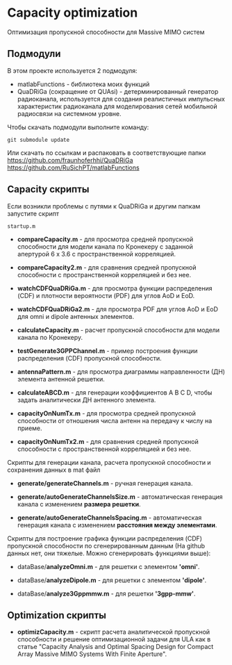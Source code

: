 # Сapacity optimization
Оптимизация пропускной способности для Massive MIMO систем

## Подмодули
В этом проекте используется 2 подмодуля:
* matlabFunctions - библиотека моих функций
* QuaDRiGa (сокращение от QUAsi) - детерминированный генератор радиоканала, используется для создания реалистичных импульсных характеристик радиоканала для моделирования сетей мобильной радиосвязи на системном уровне.

Чтобы скачать подмодули выполните команду:

	git submodule update

Или скачать по ссылкам и распаковать в соответствующие папки
https://github.com/fraunhoferhhi/QuaDRiGa  
https://github.com/RuSichPT/matlabFunctions    

## Capacity скрипты

Если возникли проблемы с путями к QuaDRiGa и другим папкам запустите скрипт
    
    startup.m

* **compareCapacity.m** - для просмотра средней пропускной способности для модели канала по Кронекеру с заданной апертурой 6 x 3.6
с пространственной корреляцией.  

* **compareCapacity2.m** - для сравнения средней пропускной способности с пространственной корреляцией и без нее.    

* **watchCDFQuaDRiGa.m** - для просмотра функции распределения (CDF) и плотности вероятности (PDF) для углов AoD и EoD.

* **watchCDFQuaDRiGa2.m** - для просмотра PDF для углов AoD и EoD для omni и dipole антенных элементов.

* **calculateCapacity.m** - расчет пропускной способности для модели канала по Кронекеру.

* **testGenerate3GPPChannel.m** - пример построения функции распределения (CDF) пропускной способности.

* **antennaPattern.m** - для просмотра диаграммы направленности (ДН) элемента антенной решетки. 

* **calculateABСD.m** - для генерации коэффициентов A B C D, чтобы задать аналитически ДН антенного элемента.

* **capacityOnNumTx.m** - для просмотра средней пропускной способности от отношения числа антенн на передачу к числу на приеме. 

* **capacityOnNumTx2.m** - для сравнения средней пропускной способности с пространственной корреляцией и без нее. 

Скрипты для генерации канала, расчета пропускной способности и сохранения данных в mat файл
* **generate/generateChannels.m** - ручная генерация канала.

* **generate/autoGenerateChannelsSize.m** - автоматическая генерация канала с изменением **размера решетки**.

* **generate/autoGenerateChannelsSpacing.m** - автоматическая генерация канала с изменением **расстояния между элементами**.

Скрипты для построение графика функции распределения (CDF) пропускной способности по сгенерированным данным (На github данных нет, они тяжелые. Можно сгенерировать функциями выше):
* dataBase/**analyzeOmni.m** - для решетки с элементом **'omni'**.
  
* dataBase/**analyzeDipole.m** - для решетки с элементом **'dipole'**.

* dataBase/**analyze3Gppmmw.m** - для решетки **'3gpp-mmw'**. 

## Optimization скрипты

* **optimizCapacity.m** - скрипт расчета аналитической пропускной способности и решение оптимизационной задачи для ULA как в статье
"Capacity Analysis and Optimal Spacing Design for Compact Array Massive MIMO Systems With Finite Aperture".
